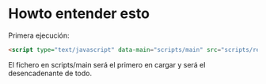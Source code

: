 Howto entender esto
===================
Primera ejecución:

```html
<script type="text/javascript" data-main="scripts/main" src="scripts/require.js"></script>
```

El fichero en scripts/main será el primero en cargar y será el desencadenante de todo.

